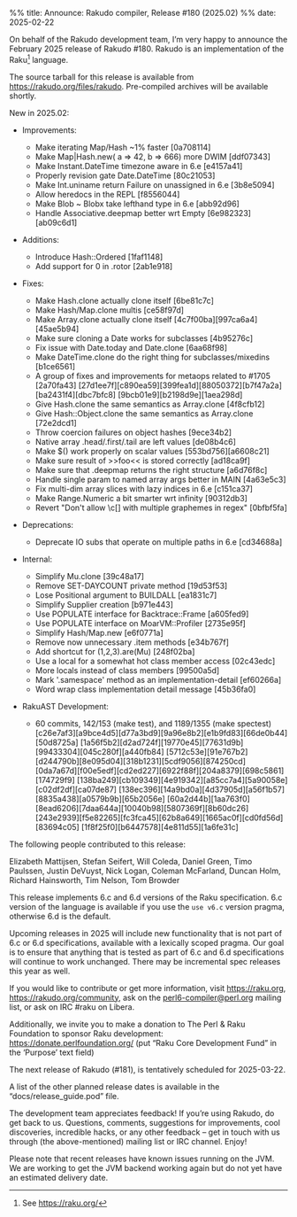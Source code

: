 %% title: Announce: Rakudo compiler, Release #180 (2025.02)
%% date: 2025-02-22

On behalf of the Rakudo development team, I’m very happy to announce the
February 2025 release of Rakudo #180. Rakudo is an implementation of
the Raku[^1] language.

The source tarball for this release is available from
<https://rakudo.org/files/rakudo>.
Pre-compiled archives will be available shortly.

New in 2025.02:

+ Improvements:
    + Make iterating Map/Hash ~1% faster [0a708114]
    + Make Map|Hash.new( a => 42, b => 666) more DWIM [ddf07343]
    + Make Instant.DateTime timezone aware in 6.e [e4157a41]
    + Properly revision gate Date.DateTime [80c21053]
    + Make Int.uniname return Failure on unassigned in 6.e [3b8e5094]
    + Allow heredocs in the REPL [f8556044]
    + Make Blob ~ Blobx take lefthand type in 6.e [abb92d96]
    + Handle Associative.deepmap better wrt Empty [6e982323][ab09c6d1]

+ Additions:
    + Introduce Hash::Ordered [1faf1148]
    + Add support for 0 in .rotor [2ab1e918]

+ Fixes:
    + Make Hash.clone actually clone itself [6be81c7c]
    + Make Hash/Map.clone multis [ce58f97d]
    + Make Array.clone actually clone itself [4c7f00ba][997ca6a4][45ae5b94]
    + Make sure cloning a Date works for subclasses [4b95276c]
    + Fix issue with Date.today and Date.clone [6aa68f98]
    + Make DateTime.clone do the right thing for subclasses/mixedins [b1ce6561]
    + A group of fixes and improvements for metaops related to #1705 [2a70fa43]
      [27d1ee7f][c890ea59][399fea1d][88050372][b7f47a2a][ba2431f4][dbc7bfc8]
      [9bcb01e9][b2198d9e][1aea298d]
    + Give Hash.clone the same semantics as Array.clone [4f8cfb12]
    + Give Hash::Object.clone the same semantics as Array.clone [72e2dcd1]
    + Throw coercion failures on object hashes [9ece34b2]
    + Native array .head/.first/.tail are left values [de08b4c6]
    + Make $() work properly on scalar values [553bd756][a6608c21]
    + Make sure result of >>foo<< is stored correctly [ad18ca9f]
    + Make sure that .deepmap returns the right structure [a6d76f8c]
    + Handle single param to named array args better in MAIN [4a63e5c3]
    + Fix multi-dim array slices with lazy indices in 6.e [c151ca37]
    + Make Range.Numeric a bit smarter wrt infinity [90312db3]
    + Revert "Don't allow \c[] with multiple graphemes in regex" [0bfbf5fa]

+ Deprecations:
    + Deprecate IO subs that operate on multiple paths in 6.e [cd34688a]

+ Internal:
    + Simplify Mu.clone [39c48a17]
    + Remove SET-DAYCOUNT private method [19d53f53]
    + Lose Positional argument to BUILDALL [ea1831c7]
    + Simplify Supplier creation [b971e443]
    + Use POPULATE interface for Backtrace::Frame [a605fed9]
    + Use POPULATE interface on MoarVM::Profiler [2735e95f]
    + Simplify Hash/Map.new [e6f0771a]
    + Remove now unnecessary .item methods [e34b767f]
    + Add shortcut for (1,2,3).are(Mu) [248f02ba]
    + Use a local for a somewhat hot class member access [02c43edc]
    + More locals instead of class members [99500a5d]
    + Mark '.samespace' method as an implementation-detail [ef60266a]
    + Word wrap class implementation detail message [45b36fa0]

+ RakuAST Development:
    + 60 commits, 142/153 (make test), and 1189/1355 (make spectest)
      [c26e7af3][a9bce4d5][d77a3bd9][9a96e8b2][e1b9fd83][66de0b44][50d8725a]
      [1a56f5b2][d2ad724f][19770e45][77631d9b][99433304][045c280f][a440fb84]
      [5712c53e][91e767b2][d244790b][8e095d04][318b1231][5cdf9056][874250cd]
      [0da7a67d][f00e5edf][cd2ed227][6922f88f][204a8379][698c5861][174729f9]
      [138ba249][cb109349][4e919342][a85cc7a4][5a90058e][c02df2df][ca07de87]
      [138ec396][14a9bd0a][4d37905d][a56f1b57][8835a438][a0579b9b][65b2056e]
      [60a2d44b][1aa763f0][8ead6206][7daa644a][10040b98][5807369f][8b60dc26]
      [243e2939][f5e82265][fc3fca45][62b8a649][1665ac0f][cd0fd56d][83694c05]
      [1f8f25f0][b6447578][4e811d55][1a6fe31c]

The following people contributed to this release:

Elizabeth Mattijsen, Stefan Seifert, Will Coleda, Daniel Green,
Timo Paulssen, Justin DeVuyst, Nick Logan, Coleman McFarland, Duncan Holm,
Richard Hainsworth, Tim Nelson, Tom Browder

This release implements 6.c and 6.d versions of the Raku specification.
6.c version of the language is available if you use the `use v6.c`
version pragma, otherwise 6.d is the default.

Upcoming releases in 2025 will include new functionality that is not
part of 6.c or 6.d specifications, available with a lexically scoped
pragma. Our goal is to ensure that anything that is tested as part of
6.c and 6.d specifications will continue to work unchanged. There may
be incremental spec releases this year as well.

If you would like to contribute or get more information, visit
<https://raku.org>, <https://rakudo.org/community>, ask on the
<perl6-compiler@perl.org> mailing list, or ask on IRC #raku on Libera.

Additionally, we invite you to make a donation to The Perl & Raku Foundation
to sponsor Raku development: <https://donate.perlfoundation.org/>
(put “Raku Core Development Fund” in the ‘Purpose’ text field)

The next release of Rakudo (#181), is tentatively scheduled for 2025-03-22.

A list of the other planned release dates is available in the
“docs/release_guide.pod” file.

The development team appreciates feedback! If you’re using Rakudo, do
get back to us. Questions, comments, suggestions for improvements, cool
discoveries, incredible hacks, or any other feedback – get in touch with
us through (the above-mentioned) mailing list or IRC channel. Enjoy!

Please note that recent releases have known issues running on the JVM.
We are working to get the JVM backend working again but do not yet have
an estimated delivery date.

[^1]: See <https://raku.org/>
